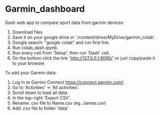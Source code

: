 # Garmin_dashboard
Dash web app to compare sport data from garmin devices


1. Download files
2. Save it on your google drive in './content/drive/MyDrive/garmin_colab'.
3. Google search: "google colab" and run first link.
4. Run colab_dash.ipynb.
5. Run every cell from 'Setup', then run 'Dash' cell.
6. On the bottom click the link 'http://127.0.0.1:8090/' or just copy/paste it to your browser.

To add your Garmin data:
1. Log in to Garmin Connect https://connect.garmin.com/.
2. Go to 'Activities' -> 'All activities'.
3. Scroll down to load all data.
4. In the top-right 'Export CSV'.
5. Rename .csv file to Name.csv (eg. James.csv)
6. Add .csv file to folder 'data'
